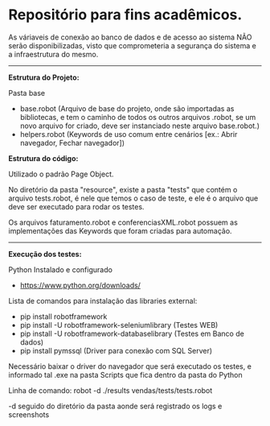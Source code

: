 # Repositório para fins acadêmicos.

As váriaveis de conexão ao banco de dados e de acesso ao sistema NÃO serão disponibilizadas, visto que comprometeria a segurança do sistema e a infraestrutura do mesmo.
________________________________________

**Estrutura do Projeto:**

Pasta base
- base.robot (Arquivo de base do projeto, onde são importadas as bibliotecas, e tem o caminho de todos os outros arquivos .robot, se um novo arquivo for criado, deve ser instanciado neste arquivo base.robot.)
- helpers.robot (Keywords de uso comum entre cenários [ex.: Abrir navegador, Fechar navegador])

**Estrutura do código:**

Utilizado o padrão Page Object.

No diretório da pasta "resource", existe a pasta "tests" que contém o arquivo tests.robot, é nele que temos o caso de teste, e ele é o arquivo que deve ser executado para rodar os testes.

Os arquivos faturamento.robot e conferenciasXML.robot possuem as implementações das Keywords que foram criadas para automação.

________________________________________

**Execução dos testes:**

Python Instalado e configurado
- https://www.python.org/downloads/

Lista de comandos para instalação das libraries external:
  - pip install robotframework
  - pip install -U robotframework-seleniumlibrary (Testes WEB)
  - pip install -U robotframework-databaselibrary (Testes em Banco de dados)
  - pip install pymssql (Driver para conexão com SQL Server)

Necessário baixar o driver do navegador que será executado os testes, e informado tal .exe na pasta Scripts que fica dentro da pasta do Python

Linha de comando: robot -d ./results vendas/tests/tests.robot

-d seguido do diretório da pasta aonde será registrado os logs e screenshots

